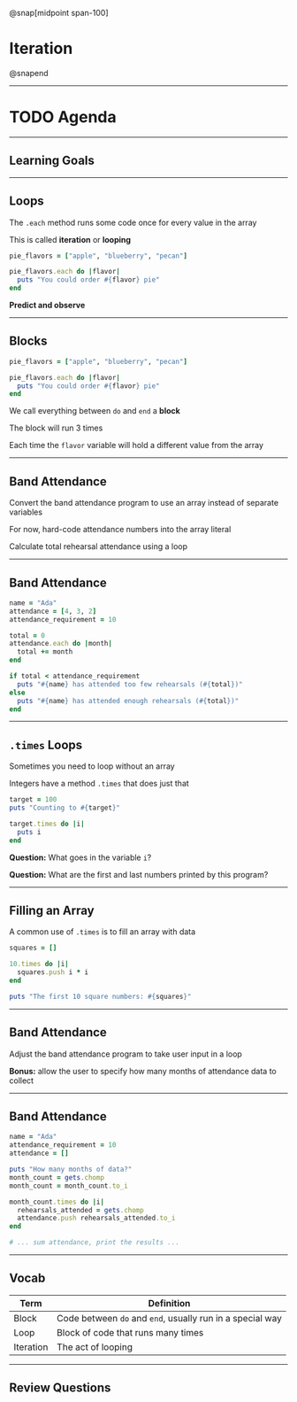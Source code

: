 @snap[midpoint span-100]

# Iteration

@snapend

---

# TODO Agenda

---

## Learning Goals

---

## Loops

The `.each` method runs some code once for every value in the array

This is called **iteration** or **looping**

```ruby zoom-12
pie_flavors = ["apple", "blueberry", "pecan"]

pie_flavors.each do |flavor|
  puts "You could order #{flavor} pie"
end
```

**Predict and observe**

---

## Blocks

```ruby zoom-12
pie_flavors = ["apple", "blueberry", "pecan"]

pie_flavors.each do |flavor|
  puts "You could order #{flavor} pie"
end
```

We call everything between `do` and `end` a **block**

The block will run 3 times

Each time the `flavor` variable will hold a different value from the array

---

## Band Attendance

Convert the band attendance program to use an array instead of separate variables

For now, hard-code attendance numbers into the array literal

Calculate total rehearsal attendance using a loop

---

## Band Attendance

```ruby zoom-12
name = "Ada"
attendance = [4, 3, 2]
attendance_requirement = 10

total = 0
attendance.each do |month|
  total += month
end

if total < attendance_requirement
  puts "#{name} has attended too few rehearsals (#{total})"
else
  puts "#{name} has attended enough rehearsals (#{total})"
end
```

<!-- ---

## Pattern: Max

TODO: consider adding this. Could be a 20-30 minute session by itself without serious scaffolding, but is quite valuable for thinking about iteration
 -->


---

## `.times` Loops

Sometimes you need to loop without an array

Integers have a method `.times` that does just that

```ruby zoom-12
target = 100
puts "Counting to #{target}"

target.times do |i|
  puts i
end
```

**Question:** What goes in the variable `i`?

**Question:** What are the first and last numbers printed by this program?

---

## Filling an Array

A common use of `.times` is to fill an array with data

```ruby zoom-12
squares = []

10.times do |i|
  squares.push i * i
end

puts "The first 10 square numbers: #{squares}"
```

---

## Band Attendance

Adjust the band attendance program to take user input in a loop

**Bonus:** allow the user to specify how many months of attendance data to collect

---

## Band Attendance

```ruby zoom-12
name = "Ada"
attendance_requirement = 10
attendance = []

puts "How many months of data?"
month_count = gets.chomp
month_count = month_count.to_i

month_count.times do |i|
  rehearsals_attended = gets.chomp
  attendance.push rehearsals_attended.to_i
end

# ... sum attendance, print the results ...
```

---

## Vocab

| Term      | Definition                                                |
| --------- | --------------------------------------------------------- |
| Block     | Code between `do` and `end`, usually run in a special way |
| Loop      | Block of code that runs many times                        |
| Iteration | The act of looping                                        |

---

## Review Questions
